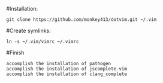 #Installation: 
	
	git clone https://github.com/monkey413/dotvim.git ~/.vim

#Create symlinks: 
	
	ln -s ~/.vim/vimrc ~/.vimrc

#Finish 
	
	accomplish the installation of pathogen 
	accomplish the installation of jscomplete-vim 
	accomplish the installation of clang_complete

